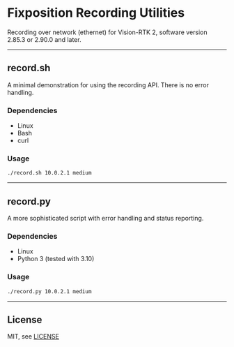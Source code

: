 # Fixposition Recording Utilities

Recording over network (ethernet) for Vision-RTK 2, software version 2.85.3 or 2.90.0 and later.

---
## record.sh

A minimal demonstration for using the recording API. There is no error handling.

### Dependencies

- Linux
- Bash
- curl

### Usage

```sh
./record.sh 10.0.2.1 medium
```

---
## record.py

A more sophisticated script with error handling and status reporting.

### Dependencies

- Linux
- Python 3 (tested with 3.10)

### Usage

```sh
./record.py 10.0.2.1 medium
```

---
## License

MIT, see [LICENSE](LICENSE)
